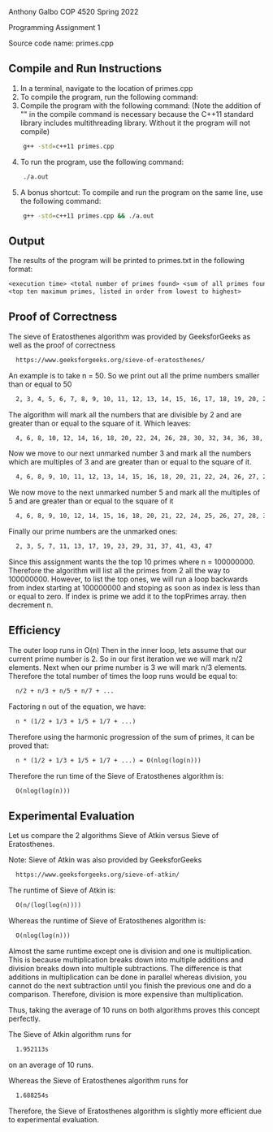 Anthony Galbo
COP 4520 Spring 2022

Programming Assignment 1

Source code name: primes.cpp

## Compile and Run Instructions

1. In a terminal, navigate to the location of primes.cpp
2. To compile the program, run the following command:
3. Compile the program with the following command: (Note the addition of "" in the compile command is necessary because the C++11 standard library includes multithreading library. Without it the program will not compile)
```bash
    g++ -std=c++11 primes.cpp
```
4. To run the program, use the following command:
```bash
    ./a.out
```
5. A bonus shortcut: To compile and run the program on the same line, use the following command:
```bash
    g++ -std=c++11 primes.cpp && ./a.out
```

## Output

The results of the program will be printed to primes.txt in the following format:
```txt
<execution time> <total number of primes found> <sum of all primes found>
<top ten maximum primes, listed in order from lowest to highest>
```

## Proof of Correctness
The sieve of Eratosthenes algorithm was provided by GeeksforGeeks as well as the proof of correctness
```txt
  https://www.geeksforgeeks.org/sieve-of-eratosthenes/
```
An example is to take n = 50. So we print out all the prime numbers smaller than or equal to 50
```txt
  2, 3, 4, 5, 6, 7, 8, 9, 10, 11, 12, 13, 14, 15, 16, 17, 18, 19, 20, 21, 22, 23, 24, 25, 26, 27, 28, 29, 30, 31, 32, 33, 34, 35, 36, 37, 38, 39, 40, 41, 42, 43, 44, 45, 46, 47, 48, 49, 50
```
The algorithm will mark all the numbers that are divisible by 2 and are greater than or equal to the square of it. Which leaves:
```txt
  4, 6, 8, 10, 12, 14, 16, 18, 20, 22, 24, 26, 28, 30, 32, 34, 36, 38, 40, 42, 44, 46, 48, 50
```
Now we move to our next unmarked number 3 and mark all the numbers which are multiples of 3 and are greater than or equal to the square of it.
```txt
  4, 6, 8, 9, 10, 11, 12, 13, 14, 15, 16, 18, 20, 21, 22, 24, 26, 27, 28, 30, 32, 33, 34, 36, 38, 39, 40, 42, 44, 45, 46, 48, 50.
```
We now move to the next unmarked number 5 and mark all the multiples of 5 and are greater than or equal to the square of it
```txt
  4, 6, 8, 9, 10, 12, 14, 15, 16, 18, 20, 21, 22, 24, 25, 26, 27, 28, 30, 32, 33, 34, 35, 36, 38, 39, 40, 42, 44, 45, 46, 48, 49, 50.
```
Finally our prime numbers are the unmarked ones:
```txt
  2, 3, 5, 7, 11, 13, 17, 19, 23, 29, 31, 37, 41, 43, 47
```

Since this assignment wants the the top 10 primes where n = 100000000. Therefore the algorithm will list all the primes from 2 all the way to 100000000. However, to list the top ones, we will run a loop backwards from index starting at 100000000 and stoping as soon as index is less than or equal to zero. If index is prime we add it to the topPrimes array. then decrement n.

## Efficiency

The outer loop runs in O(n) Then in the inner loop, lets assume that our current prime number is 2. So in our first iteration we we will mark n/2 elements. Next when our prime number is 3 we will mark n/3 elements. Therefore the total number of times the loop runs would be equal to:
```txt
  n/2 + n/3 + n/5 + n/7 + ...
```

Factoring n out of the equation, we have:
```txt
  n * (1/2 + 1/3 + 1/5 + 1/7 + ...)
```

Therefore using the harmonic progression of the sum of primes, it can be proved that:
```txt
  n * (1/2 + 1/3 + 1/5 + 1/7 + ...) = O(nlog(log(n)))
```

Therefore the run time of the Sieve of Eratosthenes algorithm is:
```txt
  O(nlog(log(n)))
```

## Experimental Evaluation

Let us compare the 2 algorithms Sieve of Atkin versus Sieve of Eratosthenes.

Note: Sieve of Atkin was also provided by GeeksforGeeks
```txt
  https://www.geeksforgeeks.org/sieve-of-atkin/
```

The runtime of Sieve of Atkin is:
```txt
  O(n/(log(log(n))))
```

Whereas the runtime of Sieve of Eratosthenes algorithm is:
```txt
  O(nlog(log(n)))
```

Almost the same runtime except one is division and one is multiplication. This is because multiplication breaks down into multiple additions and division breaks down into multiple subtractions. The difference is that additions in multiplication can be done in parallel whereas division, you cannot do the next subtraction until you finish the previous one and do a comparison. Therefore, division is more expensive than multiplication.

Thus, taking the average of 10 runs on both algorithms proves this concept perfectly.

The Sieve of Atkin algorithm runs for
```txt
  1.952113s
```
on an average of 10 runs.

Whereas the Sieve of Eratosthenes algorithm runs for
```txt
  1.688254s
```

Therefore, the Sieve of Eratosthenes algorithm is slightly more efficient due to experimental evaluation.
